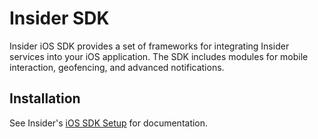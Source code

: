 # Insider SDK

Insider iOS SDK provides a set of frameworks for integrating Insider services into your iOS application. The SDK includes modules for mobile interaction, geofencing, and advanced notifications.

## Installation

See Insider's [iOS SDK Setup](https://academy.useinsider.com/docs/ios-basic-sdk-setup) for documentation.
